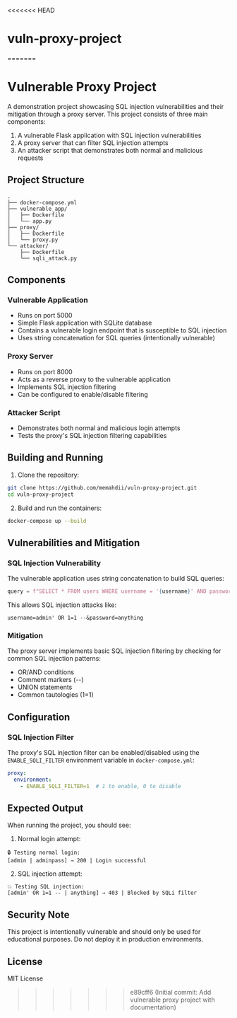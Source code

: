 <<<<<<< HEAD
# vuln-proxy-project
=======
# Vulnerable Proxy Project

A demonstration project showcasing SQL injection vulnerabilities and their mitigation through a proxy server. This project consists of three main components:

1. A vulnerable Flask application with SQL injection vulnerabilities
2. A proxy server that can filter SQL injection attempts
3. An attacker script that demonstrates both normal and malicious requests

## Project Structure

```
.
├── docker-compose.yml
├── vulnerable_app/
│   ├── Dockerfile
│   └── app.py
├── proxy/
│   ├── Dockerfile
│   └── proxy.py
└── attacker/
    ├── Dockerfile
    └── sqli_attack.py
```

## Components

### Vulnerable Application
- Runs on port 5000
- Simple Flask application with SQLite database
- Contains a vulnerable login endpoint that is susceptible to SQL injection
- Uses string concatenation for SQL queries (intentionally vulnerable)

### Proxy Server
- Runs on port 8000
- Acts as a reverse proxy to the vulnerable application
- Implements SQL injection filtering
- Can be configured to enable/disable filtering

### Attacker Script
- Demonstrates both normal and malicious login attempts
- Tests the proxy's SQL injection filtering capabilities

## Building and Running

1. Clone the repository:
```bash
git clone https://github.com/memahdii/vuln-proxy-project.git
cd vuln-proxy-project
```

2. Build and run the containers:
```bash
docker-compose up --build
```

## Vulnerabilities and Mitigation

### SQL Injection Vulnerability
The vulnerable application uses string concatenation to build SQL queries:
```python
query = f"SELECT * FROM users WHERE username = '{username}' AND password = '{password}'"
```

This allows SQL injection attacks like:
```
username=admin' OR 1=1 --&password=anything
```

### Mitigation
The proxy server implements basic SQL injection filtering by checking for common SQL injection patterns:
- OR/AND conditions
- Comment markers (--)
- UNION statements
- Common tautologies (1=1)

## Configuration

### SQL Injection Filter
The proxy's SQL injection filter can be enabled/disabled using the `ENABLE_SQLI_FILTER` environment variable in `docker-compose.yml`:

```yaml
proxy:
  environment:
    - ENABLE_SQLI_FILTER=1  # 1 to enable, 0 to disable
```

## Expected Output

When running the project, you should see:

1. Normal login attempt:
```
🔒 Testing normal login:
[admin | adminpass] → 200 | Login successful
```

2. SQL injection attempt:
```
💥 Testing SQL injection:
[admin' OR 1=1 -- | anything] → 403 | Blocked by SQLi filter
```

## Security Note

This project is intentionally vulnerable and should only be used for educational purposes. Do not deploy it in production environments.

## License

MIT License
>>>>>>> e89cff6 (Initial commit: Add vulnerable proxy project with documentation)
